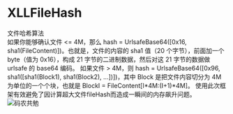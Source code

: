 # XLLFileHash
文件哈希算法</br>
如果你能够确认文件 <= 4M，那么 hash = UrlsafeBase64([0x16, sha1(FileContent)])。也就是，文件的内容的 sha1 值（20 个字节），前面加一个 byte（值为 0x16），构成 21 字节的二进制数据，然后对这 21 字节的数据做 urlsafe 的 base64 编码。
如果文件 > 4M，则 hash = UrlsafeBase64([0x96, sha1([sha1(Block1), sha1(Block2), ...])])，其中 Block 是把文件内容切分为 4M 为单位的一个个块，也就是 BlockI = FileContent[I*4M:(I+1)*4M]。
使用此次框架有效避免了因计算超大文件fileHash而造成一瞬间的内存飙升问题。
![码农共勉](https://image.baidu.com/search/detail?ct=503316480&z=0&ipn=d&word=阿狸图片&hs=2&pn=3&spn=0&di=17282682450&pi=0&rn=1&tn=baiduimagedetail&is=0%2C0&ie=utf-8&oe=utf-8&cl=2&lm=-1&cs=295807265%2C552094397&os=2063121345%2C1037641801&simid=4279331588%2C669940809&adpicid=0&lpn=0&ln=30&fr=ala&fm=&sme=&cg=&bdtype=0&oriquery=阿狸图片&objurl=http%3A%2F%2Fimgsrc.baidu.com%2Fforum%2Fpic%2Fitem%2F317bd2a20cf431ad458c16fa4b36acaf2cdd98e7.jpg&fromurl=ippr_z2C%24qAzdH3FAzdH3Fptjkw_z%26e3Bkwt17_z%26e3Bv54AzdH3FrAzdH3Fdab008m890&gsm=0)
